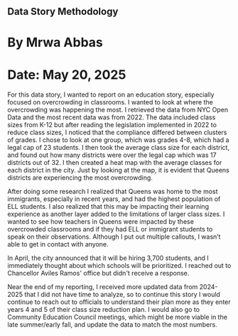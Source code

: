 ## Data Story Methodology
# By Mrwa Abbas
# Date: May 20, 2025

For this data story, I wanted to report on an education story, especially focused on overcrowding in classrooms. I wanted to look at where the overcrowding was happening the most. I retrieved the data from NYC Open Data and the most recent data was from 2022. The data included class sizes from K-12 but after reading the legislation implemented in 2022 to reduce class sizes, I noticed that the compliance differed between clusters of grades. I chose to look at one group, which was grades 4-8, which had a legal cap of 23 students. I then took the average class size for each district, and found out how many districts were over the legal cap which was 17 districts out of 32. I then created a heat map with the average classes for each district in the city. Just by looking at the map, it is evident that Queens districts are experiencing the most overcrowding. 

After doing some research I realized that Queens was home to the most immigrants, especially in recent years, and had the highest population of ELL students. I also realized that this may be impacting their learning experience as another layer added to the limitations of larger class sizes. I wanted to see how teachers in Queens were impacted by these overcrowded classrooms and if they had ELL or immigrant students to speak on their observations. Although I put out multiple callouts, I wasn’t able to get in contact with anyone. 

In April, the city announced that it will be hiring 3,700 students, and I immediately thought about which schools will be prioritized. I reached out to Chancellor Aviles Ramos' office but didn't receive a response. 

Near the end of my reporting, I received more updated data from 2024-2025 that I did not have time to analyze, so to continue this story I would continue to reach out to officials to understand their plan more as they enter years 4 and 5 of their class size reduction plan. I would also go to Community Education Council meetings, which might be more viable in the late summer/early fall, and update the data to match the most numbers. 

